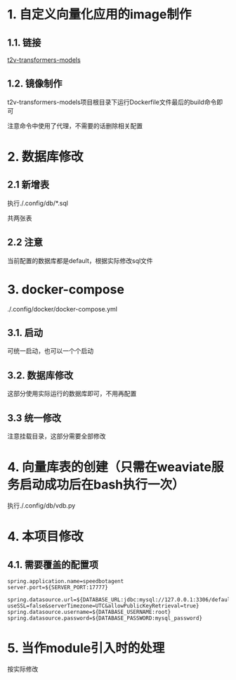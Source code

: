 # 1. 自定义向量化应用的image制作

## 1.1. 链接

[t2v-transformers-models](https://github.com/zjt148680/t2v-transformers-models)

## 1.2. 镜像制作

t2v-transformers-models项目根目录下运行Dockerfile文件最后的build命令即可

注意命令中使用了代理，不需要的话删除相关配置

# 2. 数据库修改

## 2.1 新增表

执行./.config/db/*.sql

共两张表

## 2.2 注意

当前配置的数据库都是default，根据实际修改sql文件

# 3. docker-compose

./.config/docker/docker-compose.yml

## 3.1. 启动

可统一启动，也可以一个个启动

## 3.2. 数据库修改

这部分使用实际运行的数据库即可，不用再配置

## 3.3 统一修改

注意挂载目录，这部分需要全部修改

# 4. 向量库表的创建（只需在weaviate服务启动成功后在bash执行一次）

执行./.config/db/vdb.py

# 4. 本项目修改

## 4.1. 需要覆盖的配置项

```
spring.application.name=speedbotagent
server.port=${SERVER_PORT:17777}

spring.datasource.url=${DATABASE_URL:jdbc:mysql://127.0.0.1:3306/default_db?useSSL=false&serverTimezone=UTC&allowPublicKeyRetrieval=true}
spring.datasource.username=${DATABASE_USERNAME:root}
spring.datasource.password=${DATABASE_PASSWORD:mysql_password}
```

# 5. 当作module引入时的处理

按实际修改
